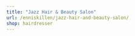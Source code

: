 ```yaml
---
title: "Jazz Hair & Beauty Salon"
url: /enniskillen/jazz-hair-and-beauty-salon/
shop: hairdresser
---
```

